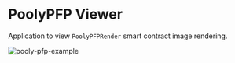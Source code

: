 # PoolyPFP Viewer

Application to view `PoolyPFPRender` smart contract image rendering.

![pooly-pfp-example](https://user-images.githubusercontent.com/3408362/172071187-06506b37-3284-477f-b4e8-6985414934be.png)
